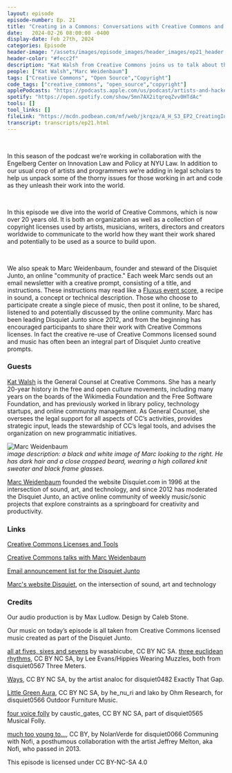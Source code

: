 ```yaml
---
layout: episode
episode-number: Ep. 21
title: "Creating in a Commons: Conversations with Creative Commons and Disquiet Junto"
date:   2024-02-26 08:00:00 -0400
display-date: Feb 27th, 2024
categories: Episode
header-image: "/assets/images/episode_images/header_images/ep21_header.png"
header-color: "#fecc2f"
description: "Kat Walsh from Creative Commons joins us to talk about the history of Creative Commons as a 'hack on copyright.' Marc Weidenbaum speaks on the history of the Disquiet Junto, a long-running online distributed community creating new music in response to a weekly online composition challenge."
people: ["Kat Walsh","Marc Weidenbaum"]
tags: ["Creative Commons", "Open Source","Copyright"]
code_tags: ["creative_commons", "open_source","copyright"]
applePodcasts: "https://podcasts.apple.com/us/podcast/artists-and-hackers/id1536778522"
spotify: "https://open.spotify.com/show/5mn7AX2itqreqZvv0HTdAc"
tools: []
tool_links: []
fileLink: "https://mcdn.podbean.com/mf/web/jkrqza/A_H_S3_EP2_CreatingInACommons_118_mixdown82jg7.mp3"
transcript: transcripts/ep21.html
---
```


<br>

In this season of the podcast we’re working in collaboration with the Engelberg Center on Innovation Law and Policy at NYU Law. In addition to our usual crop of artists and programmers we’re adding in legal scholars to help us unpack some of the thorny issues for those working in art and code as they unleash their work into the world. 

<br>

In this episode we dive into the world of Creative Commons, which is now over 20 years old. It is both an organization as well as a collection of copyright licenses used by artists, musicians, writers, directors and creators worldwide to communicate to the world how they want their work shared and potentially to be used as a source to build upon. 

<br>

We also speak to Marc Weidenbaum, founder and steward of the Disquiet Junto, an online "community of practice." Each week Marc sends out an email newsletter with a creative prompt, consisting of a title, and instructions. These instructions may read like a [Fluxus event score](https://en.wikipedia.org/wiki/Fluxus), a recipe in sound, a concept or technical description. Those who choose to participate create a single piece of music, then post it online, to be shared, listened to and potentially discussed by the online community. Marc has been leading Disquiet Junto since 2012, and from the beginning has encouraged participants to share their work with Creative Commons licenses. In fact the creative re-use of Creative Commons licensed sound and music has often been an integral part of Disquiet Junto creative prompts.

### Guests

<a href="https://creativecommons.org/person/katwalshcreativecommons-org" class="nameTag">Kat Walsh</a> is the General Counsel at Creative Commons. She has a nearly 20-year history in the free and open culture movements, including many years on the boards of the Wikimedia Foundation and the Free Software Foundation, and has previously worked in library policy, technology startups, and online community management. As General Counsel, she oversees the legal support for all aspects of CC’s activities, provides strategic input, leads the stewardship of CC’s legal tools, and advises the organization on new programmatic initiatives.

![Marc Weidenbaum]({{site.baseurl}}/assets/images/marc.jpg)  
*image description: a black and white image of Marc looking to the right. He has dark hair and a close cropped beard, wearing a high collared knit sweater and black frame glasses.*

<a href="https://disquiet.com/about" class="nameTag">Marc Weidenbaum</a> founded the website Disquiet.com in 1996 at the intersection of sound, art, and technology, and since 2012 has moderated the Disquiet Junto, an active online community of weekly music/sonic projects that explore constraints as a springboard for creativity and productivity.

### Links

[Creative Commons Licenses and Tools](https://creativecommons.org/share-your-work/)

[Creative Commons talks with Marc Weidenbaum](https://creativecommons.org/2014/03/19/cc-talks-with-marc-weidenbaum/)

[Email announcement list for the Disquiet Junto](https://juntoletter.disquiet.com/)

[Marc's website Disquiet](https://disquiet.com/), on the intersection of sound, art and technology

### Credits

Our audio production is by Max Ludlow. Design by Caleb Stone.  

Our music on today’s episode is all taken from Creative Commons licensed music created as part of the Disquiet Junto. 

[all at fives, sixes and sevens](https://soundcloud.com/wasabicube/all-at-fives-sixes-and-sevens-disquiet0567?in=disquiet/sets/disquiet-junto-project-0567) by wasabicube, CC BY NC SA. [three euclidean rhythms](https://soundcloud.com/hippieswearingmuzzles/three-euclidean-rhythms-disquiet0567?in=disquiet/sets/disquiet-junto-project-0567), CC BY NC SA, by Lee Evans/Hippies Wearing Muzzles, both from disquiet0567 Three Meters.

[Ways](https://soundcloud.com/analoc/ways-disquiet0482?in=disquiet/sets/disquiet-junto-project-0482#t=0:00), CC BY NC SA, by the artist analoc for disquiet0482 Exactly That Gap.

[Little Green Aura](https://soundcloud.com/user-807707609/little-green-aura-micro-110422), CC BY NC SA, by he_nu_ri and lako by Ohm Research, for disquiet0566 Outdoor Furniture Music.

[four voice folly](https://soundcloud.com/caustic_gates/disquiet0565-four-voice-folly) by caustic_gates, CC BY NC SA, part of disquiet0565 Musical Folly.

[much too young to…](https://soundcloud.com/nolanverde/much-too-young-to), CC BY, by NolanVerde for disquiet0066 Communing with Nofi, a posthumous collaboration with the artist Jeffrey Melton, aka Nofi, who passed in 2013.

This episode is licensed under CC BY-NC-SA 4.0 
